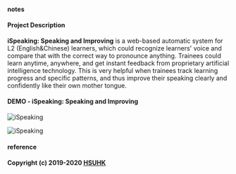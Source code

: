 #### notes

#### Project Description  
**iSpeaking: Speaking and Improving** is a web-based automatic system for L2 (English&Chinese) learners, which could recognize learners' voice and compare that with the correct way to pronounce anything. Trainees could learn anytime, anywhere, and get instant feedback from proprietary artificial intelligence technology. This is very helpful when trainees track learning progress and specific patterns, and thus improve their speaking clearly and confidently like their own mother tongue.

#### DEMO - iSpeaking: Speaking and Improving
![iSpeaking](https://github.com/muyun/dev.speech/blob/master/ispeaking/demo/speech_demo_3.png "Speaking and Improving") 

![iSpeaking](https://github.com/muyun/dev.speech/blob/master/ispeaking/demo/mandarin_demo.png "Speaking and Improving") 

#### reference

####  Copyright (c) 2019-2020 [HSUHK](https://dlc.hsu.edu.hk/)
